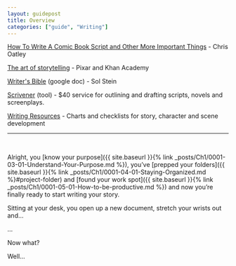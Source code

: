 ```yaml
---
layout: guidepost
title: Overview
categories: ["guide", "Writing"]
---
```


[How To Write A Comic Book Script and Other More Important Things](http://chrisoatley.com/how-to-write-a-comic-book-script/) - Chris Oatley

[The art of storytelling](https://www.khanacademy.org/partner-content/pixar/storytelling) - Pixar and Khan Academy

[Writer's Bible](https://docs.google.com/document/d/1qU2mXyC-nGsH26JIGJTxK5nVQ11uEa1cUWU7IMqviWo/edit) (google doc) - Sol Stein

[Scrivener](https://www.literatureandlatte.com/scrivener.php) (tool) - $40 service for outlining and drafting scripts, novels and screenplays.

[Writing Resources](https://drive.google.com/drive/folders/0B_g-fS19c1pPbmtDVV95WE85VEU) -  Charts and checklists for story, character and scene development

<hr><br>

Alright, you [know your purpose]({{ site.baseurl }}{% link _posts/Ch1/0001-03-01-Understand-Your-Purpose.md %}), you’ve [prepped your folders]({{ site.baseurl }}{% link _posts/Ch1/0001-04-01-Staying-Organized.md %}#project-folder) and [found your work spot]({{ site.baseurl }}{% link _posts/Ch1/0001-05-01-How-to-be-productive.md %}) and now you’re finally ready to start writing your story.

Sitting at your desk, you open up a new document, stretch your wrists out and...

…

Now what?

Well…
